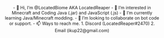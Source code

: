 <!DOCTYPE html>
<html>
 <title>
  README text
 </title>
 <body>
  <head> <center>
   - 👋 Hi, I’m @LocatedBiome AKA LocatedReaper
   - 👀 I’m interested in Minecraft and Coding Java (.jar) and JavaScript (.js)
   - 🌱 I’m currently learning Java/Minecraft modding.
   - 💞️ I’m looking to collaborate on bot code or support.
   - 📫 Ways to reach me.
    1. Discord (LocatedReaper#2470)
    2. Email (ikup22@gmail.com)
   </head> </center>
 </body>
</html>
 
